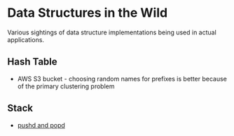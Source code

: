 

Data Structures in the Wild
===========================

Various sightings of data structure implementations being used in actual applications.

Hash Table
----------

-   AWS S3 bucket - choosing random names for prefixes is better because of the primary clustering problem

Stack
-----

-   [pushd and popd](http/en.wikipedia.owiPushd_and_popd)

